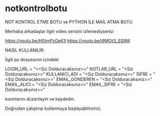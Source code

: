 # notkontrolbotu
NOT KONTROL ETME BOTU ve PYTHON İLE MAİL ATMA BOTU

Merhaba arkadaşlar ilgili video serisini izlemediyseniz:

https://youtu.be/H0tmPzGe61I
https://youtu.be/j9MOt3_SS9M

NASIL KULLANILIR:

İlgili py dosyasının içindeki

LOGIN_URL = "<<Siz Dolduracaksınız>>"
NOTLAR_URL = "<Siz Dolduracaksınız>>"
KULLANICI_ADI = "<Siz Dolduracaksınız>>"
SIFRE = "<Siz Dolduracaksınız>>"
EMAIL_GONDEREN = "<Siz Dolduracaksınız>>"
EMAIL_ALICI = "<Siz Dolduracaksınız>>"
EMAIL_SIFRE = "<Siz Dolduracaksınız>>" 

kısımlarını düzenleyin ve kaydedin.

Doğrudan çalıştırıp kullanmaya başlayabilirsiniz.
